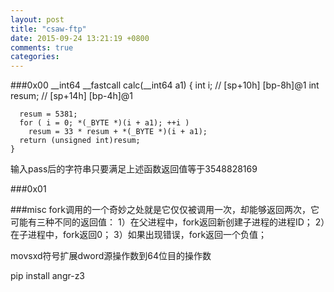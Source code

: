 ```yaml
---
layout: post
title: "csaw-ftp"
date: 2015-09-24 13:21:19 +0800
comments: true
categories: 
---
```

###0x00 
	__int64 __fastcall calc(__int64 a1)
	{
	  int i; // [sp+10h] [bp-8h]@1
	  int resum; // [sp+14h] [bp-4h]@1

	  resum = 5381;
	  for ( i = 0; *(_BYTE *)(i + a1); ++i )
	    resum = 33 * resum + *(_BYTE *)(i + a1);
	  return (unsigned int)resum;
	}
输入pass后的字符串只要满足上述函数返回值等于3548828169

###0x01

###misc
fork调用的一个奇妙之处就是它仅仅被调用一次，却能够返回两次，它可能有三种不同的返回值：
    1）在父进程中，fork返回新创建子进程的进程ID；
    2）在子进程中，fork返回0；
    3）如果出现错误，fork返回一个负值；

movsxd符号扩展dword源操作数到64位目的操作数

pip install angr-z3

